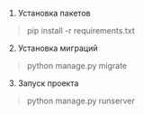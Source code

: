1. Установка пакетов 
> pip install -r requirements.txt
2. Установка миграций 
> python manage.py migrate
3. Запуск проекта
> python manage.py runserver
